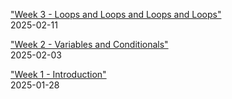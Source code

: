 ["Week 3 - Loops and Loops and Loops and Loops"](week3/)  
2025-02-11  

["Week 2 - Variables and Conditionals"](week2/)  
2025-02-03  

["Week 1 - Introduction"](intro/)  
2025-01-28  

